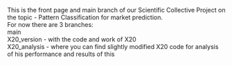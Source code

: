 This is the front page and main branch of our Scientific Collective Project on the topic - Pattern Classification for market prediction.<br />
For now there are 3 branches:<br /> 
main <br />
X20_version - with the code and work of X20 <br /> 
X20_analysis -  where you can find slightly modified X20 code for analysis of his performance and results of this   
